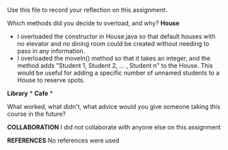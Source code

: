 Use this file to record your reflection on this assignment.

Which methods did you decide to overload, and why?
**House**
* I overloaded the constructor in House.java so that default houses with no elevator and no dining room could be 
    created without needing to pass in any information.
* I overloaded the moveIn() method so that it takes an integer, and the method adds "Student 1, Student 2, ... , Student n" to the House. This would be useful for adding a specific number of unnamed students to a House to reserve spots.

**Library**
* 
**Cafe**
* 


What worked, what didn't, what advice would you give someone taking this course in the future?


**COLLABORATION**
I did not collaborate with anyone else on this assignment 

 **REFERENCES**
 No references were used 